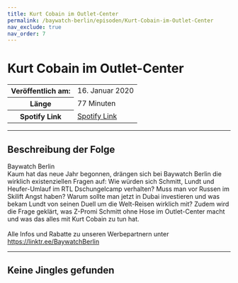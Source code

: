 ```yaml
---
title: Kurt Cobain im Outlet-Center
permalink: /baywatch-berlin/episoden/Kurt-Cobain-im-Outlet-Center
nav_exclude: true
nav_order: 7
---
```


# Kurt Cobain im Outlet-Center
<table class="resp-table dcf-table dcf-table-responsive dcf-table-bordered dcf-table-striped dcf-w-100%">
                    <tbody>
                        <tr>
                            <th scope="row">Veröffentlich am:</th>
                            <td data-label="Veröffentlich am:">16. Januar 2020</td>
                        </tr>
                        <tr>
                            <th scope="row">Länge </th>
                            <td data-label="Länge ">77 Minuten</td>
                        </tr><tr>
                                <th scope="row">Spotify Link</th>
                                <td data-label="Spotify Link"><a href="https://open.spotify.com/episode/1VX1d96NRLX2tU8rA2ekel">Spotify Link</a></td>
                            </tr></tbody>
                </table>

***

## Beschreibung der Folge

<div>
Baywatch Berlin <br> Kaum hat das neue Jahr begonnen, drängen sich bei Baywatch Berlin die wirklich existenziellen Fragen auf: Wie würden sich Schmitt, Lundt und Heufer-Umlauf im RTL Dschungelcamp verhalten? Muss man vor Russen im Skilift Angst haben? Warum sollte man jetzt in Dubai investieren und was bekam Lundt von seinen Duell um die Welt-Reisen wirklich mit? Zudem wird die Frage geklärt, was Z-Promi Schmitt ohne Hose im Outlet-Center macht und was das alles mit Kurt Cobain zu tun hat. <br>  <br> Alle Infos und Rabatte zu unseren Werbepartnern unter <a href="https://linktr.ee/BaywatchBerlin">https://linktr.ee/BaywatchBerlin</a>  
</div>

***

## Keine Jingles gefunden